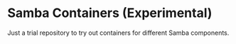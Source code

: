 # Samba Containers (Experimental)

Just a trial repository to try out containers for different Samba components.

